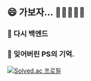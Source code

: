 ## 😄 가보자... 🏃🏃🏃🏃🏃

### 🌱 다시 백엔드


### 🤔 잊어버린 PS의 기억.
[![Solved.ac
프로필](http://mazassumnida.wtf/api/v2/generate_badge?boj=fashion)](https://solved.ac/fashion)


<!--
**StolenMoments/StolenMoments** is a ✨ _special_ ✨ repository because its `README.md` (this file) appears on your GitHub profile.

Here are some ideas to get you started:

- 🔭 I’m currently working on ...
- 🌱 I’m currently learning ...
- 👯 I’m looking to collaborate on ...
- 🤔 I’m looking for help with ...
- 💬 Ask me about ...
- 📫 How to reach me: ...
- 😄 Pronouns: ...
- ⚡ Fun fact: ...
-->
